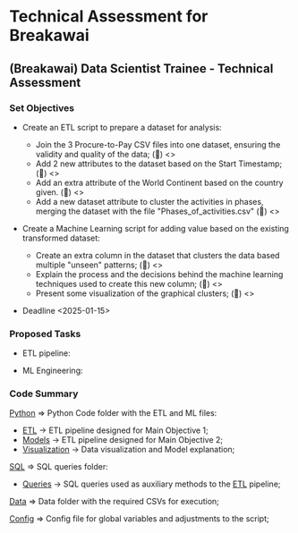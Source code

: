 # Technical Assessment for Breakawai
## (Breakawai) Data Scientist Trainee - Technical Assessment

### Set Objectives
- Create an ETL script to prepare a dataset for analysis:
  - Join the 3 Procure-to-Pay CSV files into one dataset, ensuring the validity and quality of the data; (🚩) <>
  - Add 2 new attributes to the dataset based on the Start Timestamp; (🚩) <>
  - Add an extra attribute of the World Continent based on the country given. (🚩) <>
  - Add a new dataset attribute to cluster the activities in phases, merging the dataset with the file "Phases_of_activities.csv" (🚩) <>

- Create a Machine Learning script for adding value based on the existing transformed dataset:
  - Create an extra column in the dataset that clusters the data based multiple "unseen" patterns; (🚩) <>
  - Explain the process and the decisions behind the machine learning techniques used to create this new column; (🚩) <>
  - Present some visualization of the graphical clusters; (🚩) <>

- Deadline <2025-01-15>

### Proposed Tasks

- ETL pipeline:

- ML Engineering:

### Code Summary
[Python]() ⇒ Python Code folder with the ETL and ML files:
  - [ETL]() → ETL pipeline designed for Main Objective 1;
  - [Models]() → ETL pipeline designed for Main Objective 2;
  - [Visualization]() → Data visualization and Model explanation;

[SQL]() ⇒ SQL queries folder:
  - [Queries]() → SQL queries used as auxiliary methods to the [ETL]() pipeline;

[Data]() ⇒ Data folder with the required CSVs for execution;

[Config]() ⇒ Config file for global variables and adjustments to the script;
